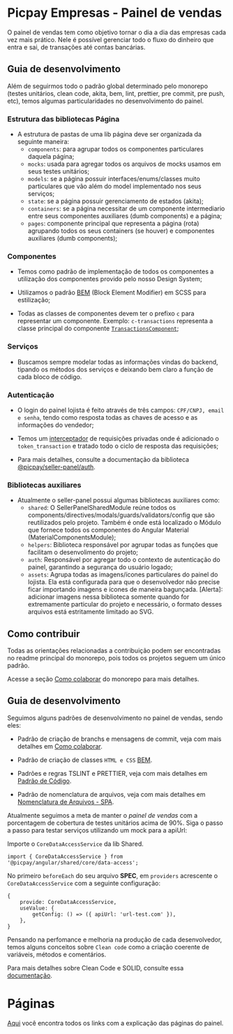# Picpay Empresas - Painel de vendas

O painel de vendas tem como objetivo tornar o dia a dia das empresas cada vez mais prático.
Nele é possível gerenciar todo o fluxo do dinheiro que entra e sai, de transações até contas bancárias.

## Guia de desenvolvimento

Além de seguirmos todo o padrão global determinado pelo monorepo (testes unitários, clean code, akita, bem, lint, prettier, pre commit, pre push, etc), temos algumas particularidades no desenvolvimento do painel.

### Estrutura das bibliotecas Página

-   A estrutura de pastas de uma lib página deve ser organizada da seguinte maneira:
    -   `components`: para agrupar todos os componentes particulares daquela página;
    -   `mocks`: usada para agregar todos os arquivos de mocks usamos em seus testes unitários;
    -   `models`: se a página possuir interfaces/enums/classes muito particulares que vão além do model implementado nos seus serviços;
    -   `state`: se a página possuir gerenciamento de estados (akita);
    -   `containers`: se a página necessitar de um componente intermediario entre seus componentes auxiliares (dumb components) e a página;
    -   `pages`: componente principal que representa a página (rota) agrupando todos os seus containers (se houver) e componentes auxiliares (dumb components);

### Componentes

-   Temos como padrão de implementação de todos os componentes a utilização dos componentes provido pelo nosso Design System;

-   Utilizamos o padrão [BEM](https://desenvolvimentoparaweb.com/css/bem/) (Block Element Modifier) em SCSS para estilização;

-   Todas as classes de componentes devem ter o prefixo `c` para representar um componente. Exemplo: `c-transactions` representa a classe principal do componente [`TransactionsComponent`](/libs/angular/seller-panel/transactions/src/lib/pages/transactions/transactions.component.scss);

### Serviços

-   Buscamos sempre modelar todas as informações vindas do backend, tipando os métodos dos serviços e deixando bem claro a função de cada bloco de código.

### Autenticação

-   O login do painel lojista é feito através de três campos: `CPF/CNPJ, email e senha`, tendo como resposta todas as chaves de acesso e as informações do vendedor;

-   Temos um [interceptador](/libs/angular/seller-panel/auth/src/lib/interceptors/http-request.interceptor.ts) de requisições privadas onde é adicionado o `token_transaction` e tratado todo o ciclo de resposta das requisições;

-   Para mais detalhes, consulte a documentação da biblioteca [@picpay/seller-panel/auth](/libs/angular/seller-panel/auth/README.md).

### Bibliotecas auxiliares

-   Atualmente o seller-panel possui algumas bibliotecas auxiliares como:
    -   `shared`: O SellerPanelSharedModule reúne todos os components/directives/modals/guards/validators/config que são reutilizados pelo projeto. Também é onde está localizado o Módulo que fornece todos os componentes do Angular Material (MaterialComponentsModule);
    -   `helpers`: Biblioteca responsável por agrupar todas as funções que facilitam o desenvolimento do projeto;
    -   `auth`: Responsável por agregar todo o contexto de autenticação do painel, garantindo a segurança do usuário logado;
    -   `assets`: Agrupa todas as imagens/ícones particulares do painel do lojista. Ela está configurada para que o desenvolvedor não precise ficar importando imagens e ícones de maneira bagunçada. [Alerta]: adicionar imagens nessa biblioteca somente quando for extremamente particular do projeto e necessário, o formato desses arquivos está estritamente limitado ao SVG.

## Como contribuir

Todas as orientações relacionadas a contribuição podem ser encontradas no readme principal do monorepo, pois todos os projetos seguem um único padrão.

Acesse a seção [Como colaborar](/README.md#como-colaborar) do monorepo para mais detalhes.

## Guia de desenvolvimento

Seguimos alguns padrões de desenvolvimento no painel de vendas, sendo eles:

-   Padrão de criação de branchs e mensagens de commit, veja com mais detalhes em [Como colaborar](/README.md#como-colaborar).

-   Padrão de criação de classes `HTML e CSS` [BEM](https://desenvolvimentoparaweb.com/css/bem/).

-   Padrões e regras TSLINT e PRETTIER, veja com mais detalhes em [Padrão de Código](https://picpay.atlassian.net/wiki/spaces/FRONT/pages/452952415/Padr+o+de+C+digo+Code+Style).

-   Padrão de nomenclatura de arquivos, veja com mais detalhes em [Nomenclatura de Arquivos - SPA](https://picpay.atlassian.net/wiki/spaces/FRONT/pages/546439215/Nomenclatura+de+Arquivos+-+SPA).

Atualmente seguimos a meta de manter o <i>painel de vendas</i> com a porcentagem de cobertura de testes unitários acima de 90%. Siga o passo a passo para testar serviços utilizando um mock para a apiUrl:

Importe o `CoreDataAccessService` da lib Shared.

```
import { CoreDataAccessService } from '@picpay/angular/shared/core/data-access';
```

No primeiro `beforeEach` do seu arquivo <b>SPEC</b>, em `providers` acrescente o `CoreDataAccessService` com a seguinte configuração:

```
{
    provide: CoreDataAccessService,
    useValue: {
        getConfig: () => ({ apiUrl: 'url-test.com' }),
    },
}
```

Pensando na perfomance e melhoria na produção de cada desenvolvedor, temos alguns conceitos sobre `Clean code` como a criação coerente de variáveis, métodos e comentários.

Para mais detalhes sobre Clean Code e SOLID, consulte essa [documentação](https://github.com/ryanmcdermott/clean-code-javascript).

# Páginas

[Aqui](/apps/seller-panel/src/docs/PAGES.md) você encontra todos os links com a explicação das páginas do painel.
